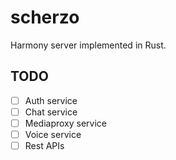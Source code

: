 # scherzo

Harmony server implemented in Rust.

## TODO

- [ ] Auth service
- [ ] Chat service
- [ ] Mediaproxy service
- [ ] Voice service
- [ ] Rest APIs